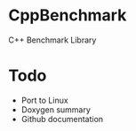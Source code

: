 # CppBenchmark
C++ Benchmark Library

# Todo
* Port to Linux
* Doxygen summary
* Github documentation